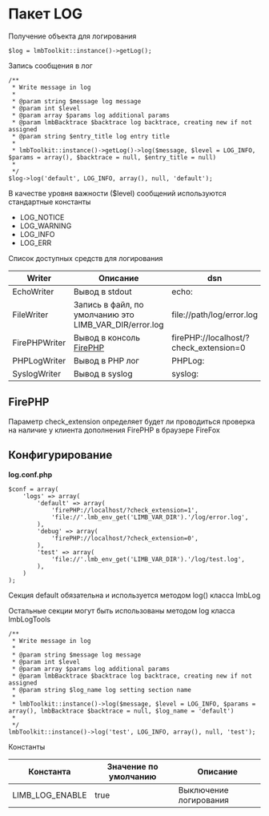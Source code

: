 # Пакет LOG
Получение объекта для логирования

    $log = lmbToolkit::instance()->getLog();

Запись сообщения в лог

    /**
     * Write message in log
     * 
     * @param string $message log message
     * @param int $level
     * @param array $params log additional params
     * @param lmbBacktrace $backtrace log backtrace, creating new if not assigned 
     * @param string $entry_title log entry title
     *
     * lmbToolkit::instance()->getLog()->log($message, $level = LOG_INFO, $params = array(), $backtrace = null, $entry_title = null)
     *
     */
    $log->log('default', LOG_INFO, array(), null, 'default');

В качестве уровня важности ($level) сообщений используются стандартные константы

* LOG_NOTICE
* LOG_WARNING
* LOG_INFO
* LOG_ERR

Список доступных средств для логирования

Writer | Описание | dsn
-------|----------|----
EchoWriter | Вывод в stdout	| echo:
FileWriter | Запись в файл, по умолчанию это LIMB_VAR_DIR/error.log	| file://path/log/error.log
FirePHPWriter | Вывод в консоль [FirePHP](http://www.firephp.org/) | firePHP://localhost/?check_extension=0
PHPLogWriter | Вывод в PHP лог | PHPLog:
SyslogWriter | Вывод в syslog | syslog:

## FirePHP
Параметр check_extension определяет будет ли проводиться проверка на наличие у клиента дополнения FirePHP в браузере FireFox

## Конфигурирование
**log.conf.php**

    $conf = array(
        'logs' => array(
            'default' => array(
                'firePHP://localhost/?check_extension=1',
                'file://'.lmb_env_get('LIMB_VAR_DIR').'/log/error.log',
            ),
            'debug' => array(
                'firePHP://localhost/?check_extension=0',
            ),
            'test' => array(
                'file://'.lmb_env_get('LIMB_VAR_DIR').'/log/test.log',
            ),
        )
    );

Секция default обязательна и используется методом log() класса lmbLog

Остальные секции могут быть использованы методом log класса lmbLogTools

    /**
     * Write message in log
     * 
     * @param string $message log message
     * @param int $level
     * @param array $params log additional params
     * @param lmbBacktrace $backtrace log backtrace, creating new if not assigned 
     * @param string $log_name log setting section name
     *
     * lmbToolkit::instance()->log($message, $level = LOG_INFO, $params = array(), lmbBacktrace $backtrace = null, $log_name = 'default')
     *
     */
    lmbToolkit::instance()->log('test', LOG_INFO, array(), null, 'test');

Константы

Константа | Значение по умолчанию | Описание
----------|-----------------------|---------
LIMB_LOG_ENABLE | true | Выключение логирования
